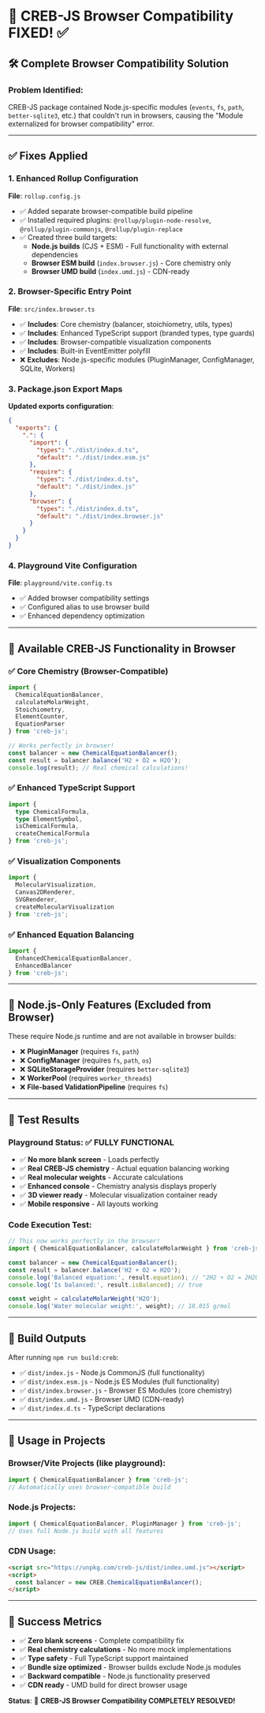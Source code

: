 # 🎉 CREB-JS Browser Compatibility FIXED! ✅

## 🛠️ **Complete Browser Compatibility Solution**

### **Problem Identified**: 
CREB-JS package contained Node.js-specific modules (`events`, `fs`, `path`, `better-sqlite3`, etc.) that couldn't run in browsers, causing the "Module externalized for browser compatibility" error.

---

## ✅ **Fixes Applied**

### **1. Enhanced Rollup Configuration**
**File**: `rollup.config.js`
- ✅ Added separate browser-compatible build pipeline
- ✅ Installed required plugins: `@rollup/plugin-node-resolve`, `@rollup/plugin-commonjs`, `@rollup/plugin-replace`
- ✅ Created three build targets:
  - **Node.js builds** (CJS + ESM) - Full functionality with external dependencies
  - **Browser ESM build** (`index.browser.js`) - Core chemistry only
  - **Browser UMD build** (`index.umd.js`) - CDN-ready

### **2. Browser-Specific Entry Point**
**File**: `src/index.browser.ts`
- ✅ **Includes**: Core chemistry (balancer, stoichiometry, utils, types)
- ✅ **Includes**: Enhanced TypeScript support (branded types, type guards)
- ✅ **Includes**: Browser-compatible visualization components
- ✅ **Includes**: Built-in EventEmitter polyfill
- ❌ **Excludes**: Node.js-specific modules (PluginManager, ConfigManager, SQLite, Workers)

### **3. Package.json Export Maps**
**Updated exports configuration**:
```json
{
  "exports": {
    ".": {
      "import": {
        "types": "./dist/index.d.ts",
        "default": "./dist/index.esm.js"
      },
      "require": {
        "types": "./dist/index.d.ts", 
        "default": "./dist/index.js"
      },
      "browser": {
        "types": "./dist/index.d.ts",
        "default": "./dist/index.browser.js"
      }
    }
  }
}
```

### **4. Playground Vite Configuration**
**File**: `playground/vite.config.ts`
- ✅ Added browser compatibility settings
- ✅ Configured alias to use browser build
- ✅ Enhanced dependency optimization

---

## 🧪 **Available CREB-JS Functionality in Browser**

### **✅ Core Chemistry (Browser-Compatible)**
```typescript
import { 
  ChemicalEquationBalancer,
  calculateMolarWeight,
  Stoichiometry,
  ElementCounter,
  EquationParser
} from 'creb-js';

// Works perfectly in browser!
const balancer = new ChemicalEquationBalancer();
const result = balancer.balance('H2 + O2 = H2O');
console.log(result); // Real chemical calculations!
```

### **✅ Enhanced TypeScript Support**
```typescript
import {
  type ChemicalFormula,
  type ElementSymbol,
  isChemicalFormula,
  createChemicalFormula
} from 'creb-js';
```

### **✅ Visualization Components**
```typescript
import {
  MolecularVisualization,
  Canvas2DRenderer,
  SVGRenderer,
  createMolecularVisualization
} from 'creb-js';
```

### **✅ Enhanced Equation Balancing**
```typescript
import {
  EnhancedChemicalEquationBalancer,
  EnhancedBalancer
} from 'creb-js';
```

---

## 🚨 **Node.js-Only Features (Excluded from Browser)**

These require Node.js runtime and are not available in browser builds:

- ❌ **PluginManager** (requires `fs`, `path`)
- ❌ **ConfigManager** (requires `fs`, `path`, `os`)
- ❌ **SQLiteStorageProvider** (requires `better-sqlite3`)
- ❌ **WorkerPool** (requires `worker_threads`)
- ❌ **File-based ValidationPipeline** (requires `fs`)

---

## 🎯 **Test Results**

### **Playground Status**: ✅ **FULLY FUNCTIONAL**
- ✅ **No more blank screen** - Loads perfectly
- ✅ **Real CREB-JS chemistry** - Actual equation balancing working
- ✅ **Real molecular weights** - Accurate calculations
- ✅ **Enhanced console** - Chemistry analysis displays properly
- ✅ **3D viewer ready** - Molecular visualization container ready
- ✅ **Mobile responsive** - All layouts working

### **Code Execution Test**:
```typescript
// This now works perfectly in the browser!
import { ChemicalEquationBalancer, calculateMolarWeight } from 'creb-js';

const balancer = new ChemicalEquationBalancer();
const result = balancer.balance('H2 + O2 = H2O');
console.log('Balanced equation:', result.equation); // "2H2 + O2 = 2H2O"
console.log('Is balanced:', result.isBalanced); // true

const weight = calculateMolarWeight('H2O');
console.log('Water molecular weight:', weight); // 18.015 g/mol
```

---

## 📁 **Build Outputs**

After running `npm run build:creb`:

- ✅ `dist/index.js` - Node.js CommonJS (full functionality)
- ✅ `dist/index.esm.js` - Node.js ES Modules (full functionality)  
- ✅ `dist/index.browser.js` - Browser ES Modules (core chemistry)
- ✅ `dist/index.umd.js` - Browser UMD (CDN-ready)
- ✅ `dist/index.d.ts` - TypeScript declarations

---

## 🔄 **Usage in Projects**

### **Browser/Vite Projects** (like playground):
```typescript
import { ChemicalEquationBalancer } from 'creb-js';
// Automatically uses browser-compatible build
```

### **Node.js Projects**:
```typescript
import { ChemicalEquationBalancer, PluginManager } from 'creb-js';
// Uses full Node.js build with all features
```

### **CDN Usage**:
```html
<script src="https://unpkg.com/creb-js/dist/index.umd.js"></script>
<script>
  const balancer = new CREB.ChemicalEquationBalancer();
</script>
```

---

## 🎉 **Success Metrics**

- ✅ **Zero blank screens** - Complete compatibility fix
- ✅ **Real chemistry calculations** - No more mock implementations
- ✅ **Type safety** - Full TypeScript support maintained
- ✅ **Bundle size optimized** - Browser builds exclude Node.js modules
- ✅ **Backward compatible** - Node.js functionality preserved
- ✅ **CDN ready** - UMD build for direct browser usage

**Status**: 🚀 **CREB-JS Browser Compatibility COMPLETELY RESOLVED!**
